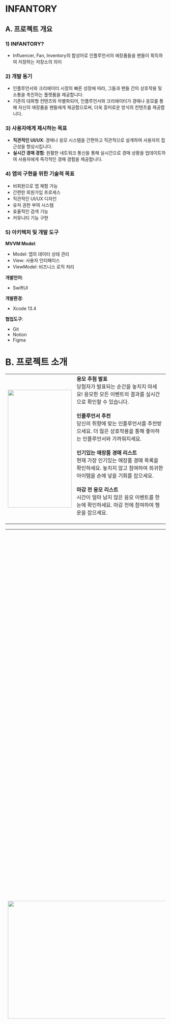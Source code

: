 # INFANTORY

## A. 프로젝트 개요

### 1) INFANTORY?

- Influencer, Fan, Inventory의 합성어로 인플루언서의 애장품들을 팬들이 획득하여 저장하는 저장소의 의미

### 2) 개발 동기

-   인플루언서와 크리에이터 시장의 빠른 성장에 따라, 그들과 팬들 간의 상호작용 및 소통을 촉진하는 플랫폼을 제공합니다.
-   기존의 대화형 컨텐츠와 차별화되어, 인플루언서와 크리에이터가 경매나 응모를 통해 자신의 애장품을 팬들에게 제공함으로써, 더욱 흥미로운 방식의 컨텐츠를 제공합니다.

### 3) 사용자에게 제시하는 목표

-   **직관적인 UI/UX**: 경매나 응모 시스템을 간편하고 직관적으로 설계하여 사용자의 접근성을 향상시킵니다.
-   **실시간 경매 경험**: 원활한 네트워크 통신을 통해 실시간으로 경매 상황을 업데이트하여 사용자에게 즉각적인 경매 경험을 제공합니다.

### 4) 앱의 구현을 위한 기술적 목표

-   비회원으로 앱 체험 가능
-   간편한 회원가입 프로세스
-   직관적인 UI/UX 디자인
-   유저 권한 부여 시스템
-   효율적인 검색 기능
-   커뮤니티 기능 구현

### 5) 아키텍처 및 개발 도구

**MVVM Model**:

-   Model: 앱의 데이터 상태 관리
-   View: 사용자 인터페이스
-   ViewModel: 비즈니스 로직 처리

**개발언어**:

-   SwiftUI

**개발환경**:

-   Xcode 13.4

**협업도구**:

-   Git
-   Notion
-   Figma

# B. 프로젝트 소개

<table>
  <tr>
    <td><img src="image.png" width="200" height="370"></td>
    <td>
      <strong>응모 추첨 발표</strong><br>
      당첨자가 발표되는 순간을 놓치지 마세요! 응모한 모든 이벤트의 결과를 실시간으로 확인할 수 있습니다.<br><br>
      <strong>인플루언서 추천</strong><br>
      당신의 취향에 맞는 인플루언서를 추천받으세요. 더 많은 상호작용을 통해 좋아하는 인플루언서와 가까워지세요.<br><br>
      <strong>인기있는 애장품 경매 리스트</strong><br>
      현재 가장 인기있는 애장품 경매 목록을 확인하세요. 놓치지 않고 참여하여 희귀한 아이템을 손에 넣을 기회를 잡으세요. <br><br>
      <strong>마감 전 응모 리스트</strong><br>
      시간이 얼마 남지 않은 응모 이벤트를 한눈에 확인하세요. 마감 전에 참여하여 행운을 잡으세요.<br><br>
    </td>
  </tr>
</table>

<table>
  <tr>
    <td><img src="image-1.png" width="600" height="370"></td>
    <td>
      <strong>최근 검색어</strong><br>
      최근에 검색했던 내용을 쉽게 다시 찾을 수 있습니다.<br><br>
      <strong>통합 검색</strong><br>
      모든 카테고리를 통틀어 원하는 내용을 빠르게 찾을 수 있습니다.<br><br>
      <strong>탭별 검색 기능</strong><br>
      인플루언서, 경매, 응모 등의 카테고리별로 구분하여 검색할 수 있습니다. 원하는 정보를 더 정확하고 빠르게 찾아보세요.<br><br>
    </td>
  </tr>
</table>

<table>
  <tr>
    <td><img src="image-2.png" width="1400" height="370"></td>
    <td>
      <strong>애장품 경매 목록</strong><br>
      다양한 인플루언서들의 애장품들이 경매에 올라와 있습니다. 원하는 애장품을 찾아보세요.<br><br>
      <strong>실시간 입찰 현황</strong><br>
      각 애장품 경매의 입찰 현황을 실시간으로 확인할 수 있습니다. 경매의 흥미진진한 순간을 놓치지 마세요.<br><br>
      <strong>경매 필터</strong><br>
      다양한 필터 옵션을 사용하여 원하는 애장품을 빠르게 찾을 수 있습니다. 카테고리, 가격 범위, 인플루언서 이름 등으로 필터링 해보세요.<br><br>
      <strong>입찰 기능</strong><br>
      원하는 애장품에 직접 입찰할 수 있는 기능입니다. 경쟁을 통해 희귀한 애장품을 손에 넣으세요.<br><br>
    </td>
  </tr>
</table>

<table>
  <tr>
    <td><img src="image-3.png" width="1550" height="370"></td>
    <td>
      <strong>애장품 응모 목록</strong><br>
      다양한 인플루언서들이 제공하는 특별한 애장품들을 응모할 수 있는 목록입니다. 마음에 드는 아이템을 찾아보세요.<br><br>
      <strong>응모 필터</strong><br>
      원하는 애장품을 빠르게 찾을 수 있도록 다양한 필터 옵션을 제공합니다. 카테고리, 인플루언서 이름, 응모 마감일 등으로 필터링 해보세요.<br><br>
      <strong>응모 기능</strong><br>
      원하는 애장품에 직접 응모할 수 있는 기능입니다. 행운을 시험해보세요!<br><br>
    </td>
  </tr>
</table>

<table>
  <tr>
    <td><img src="image-4.png" width="650" height="370"></td>
    <td>
      <strong>내 경매/응모 활동 목록</strong><br>
      참여한 경매와 응모 이벤트의 목록을 한 눈에 확인할 수 있습니다. 자신의 활동을 쉽게 추적하고 관리하세요.<br><br>
      <strong>경매 낙찰, 응모 당첨 결과 표시</strong><br>
      경매에서 낙찰을 받았거나 응모 이벤트에서 당첨되었을 때의 결과를 실시간으로 확인할 수 있습니다. 당신의 행운을 놓치지 마세요!<br><br>
    </td>
  </tr>
</table>

<table>
  <tr>
    <td><img src="image-5.png" width="1200" height="370"></td>
     <td>
      <strong>계좌 등록, 간편 결제</strong><br>
      계좌를 등록하고 간편 결제 기능을 사용하여 빠르고 쉽게 경매에 참여하거나 응모할 수 있습니다.<br><br>
      <strong>주소 입력</strong><br>
      상품 배송을 위해 주소를 입력하고 관리할 수 있습니다. 배송 정보를 정확하게 입력하여 원활한 상품 수령을 도와주세요.<br><br>
    </td>
  </tr>
</table>

<table>
  <tr>
    <td><img src="image-6.png" width="1500" height="370"></td>
       <td>
      <strong>인플루언서 등록 플로팅 버튼</strong><br>
      인플루언서로서 활동하기 위해 자신을 등록할 수 있는 플로팅 버튼이 제공됩니다. 간단한 클릭으로 등록 절차를 시작하세요.<br><br>
      <strong>응모/경매 등록</strong><br>
      인플루언서로 등록한 후에는 자신의 애장품을 경매에 올리거나 응모 이벤트를 개최할 수 있습니다. 팬들과의 상호작용을 늘리고 수익을 창출하세요.<br><br>
    </td>
  </tr>
</table>

<table>
  <tr>
    <td><img src="image-7.png" width="1250" height="370"></td>
    <td>
      <strong>인플루언서 팔로우 기능</strong><br>
      좋아하는 인플루언서를 팔로우하여 그들의 최신 활동을 빠르게 받아볼 수 있습니다. 팔로우하여 커뮤니티에 참여하세요.<br><br>
      <strong>해당 인플루언서 경매/응모 물품 피드 목록</strong><br>
      팔로우한 인플루언서의 경매 및 응모 물품들을 한 눈에 볼 수 있는 피드 목록입니다. 놓치지 않고 참여하세요.<br><br>
    </td>
  </tr>
</table>

## 3) 앱의 기술적 특이점

-   **실시간 경매 데이터 반영**: Firestore만을 사용할 때는 실시간으로 유저들의 데이터를 반영하기 어려운 문제가 있었습니다. 하지만 Firebase Realtime Database를 사용함으로써, 경매에 참여하는 유저들에게 실시간으로 변동되는 경매 상황과 입찰 현황을 보여줄 수 있게 되었습니다.

-   **이미지 로딩 최적화**: 앱 내에서 이미지를 로딩할 때 URL을 통한 네트워킹을 하게 됩니다. Firebase Storage를 사용할 경우 트래픽량이 과도하게 증가하는 문제가 발생할 수 있습니다. 이를 해결하기 위해 이미지를 메모리 캐시에 저장하고, 한 번 다운로드 받은 URL에 대해서는 다시 다운로드 받지 않도록 하였습니다. 이로써 트래픽량을 줄이고 이미지 로딩 속도를 향상시켰습니다.

-   **실시간 타이머로 남은 시간 표시**: 경매 및 응모 기능에서 마감일만 표시되었던 것을 개선하여, 사용자에게 남은 시간을 실시간 타이머로 보여줌으로써 더 직관적인 UX를 제공하게 되었습니다.

## 4) 결과

-   **비회원으로 앱 체험**: 로그인 없이도 앱의 기본 기능들을 둘러볼 수 있도록 하였습니다.
-   **간편한 회원가입**: 카카오API를 이용하여 사용자가 빠르고 간편하게 회원가입을 할 수 있도록 하였습니다.
-   **실시간 경매 기능**: Firebase Realtime Database를 사용하여 실시간 경매 기능을 구현하였습니다.
-   **특정 유저 권한 부여**: 인플루언서에게만 경매와 응모 업로드가 가능하도록 권한을 부여하였습니다.
-   **검색 기능**: 사용자가 원하는 인플루언서나 애장품을 검색을 통해 찾을 수 있도록 하였습니다.

# C. 프로젝트 발전방향

## 1) 기대효과

### 다양한 콘텐츠 접근성

-   더 많은 인플루언서와 다양한 콘텐츠에 접근할 수 있는 기회를 제공합니다.

### 맞춤형 경험 강화

-   유저는 더 많은 인플루언서 및 다른 팬과 상호 작용하고, 맞춤형 경험을 누릴 수 있습니다.

### 팬 베이스 확장

-   인플루언서는 더 많은 팬을 유치하고 더 넓은 영향을 행사할 수 있는 기회를 제공받습니다.

### 수익 증대

-   인플루언서는 애장품 경매 및 응모를 통해 더 큰 팬층을 확보하여 수익을 늘릴 수 있습니다.

### 수익 모델 강화

-   플랫폼은 더 많은 유저 및 인플루언서를 확보하고, 애장품 판매를 통해 수익모델 확보 가능합니다.

#### 팬 기대효과

-   인플루언서와 더 가깝게 소통하고, 그들의 애장품을 소유할 수 있는 기회를 얻습니다.

#### 인플루언서 기대효과

-   팬 베이스를 확장하고, 애장품 판매를 통해 수익을 창출할 수 있습니다.

#### 플랫폼 기대효과

-   더 많은 유저와 인플루언서를 유치하여 플랫폼의 성장을 촉진할 수 있습니다.

## 2) 향후 방향과 계획

### 커뮤니티성 확장

-   앱 내 커뮤니티 기능을 개발하여 경매, 응모에 참여하는 유저들 간의 소통 및 인플루언서와의 상호작용을 증대합니다.

### 개인화된 경험 제공

-   상품이 늘어남에 따라 유저의 기호나 선호도를 분석하여 맞춤형 상품을 표시하여 개인화된 앱 경험을 제공합니다.

### 플랫폼 확장

-   애장품 경매, 응모에서 확장하여 다양한 이벤트를 제공하거나, 라이브 스트리밍 등의 추가 활동을 제공합니다.

## 3) 개발하면서 얻은 교훈

-   프로젝트를 시작할 때 기획, 디자인, 개발 기초 설계가 중요합니다.
-   개발을 시작하기 전 협업에 있어서 정하고 가면 좋은 것들이 많다는 것을 깨달았습니다.
-   앱을 개발하기 전 사용자 니즈, 경험 등 철저한 사전 준비를 하여 사용자 중심의 개발의 중요성을 느꼈습니다.
-   앱의 느린 로딩, 응답성 문제 해결을 위해 초기 데이터 모델링 및 앱 최적화의 중요성을 느꼈습니다.
-   새로운 기능을 추가할 때 적절한 예외처리를 해서 앱 사용 품질을 높여야 한다는 것을 깨달았습니다.

## 4) 팀원소개 (R&R)

### 팀원 소개
<div align="center">

|[ 김성훈 ]<br/> []()<br/> "삐엠" | [ 변상필 ]<br/> []()<br/> "말하는 감자에오" | [ 봉주헌 ]<br/> []()<br/> "눈물뿐인 개발" | [ 안지영 ]<br/>[]()<br/> ""  |
| :----------------------------------------------------------: | :---------------------------------------------: | :------: | :-------------------------------------------------: |
| <p width="150"> | <img src =  "cheese.JPG" width="150"> | <img src = "bongJooHeon.png" width="150">  | <p width="150">  |


|[ 윤경환 ]<br/> [@kempt007](https://github.com/kempt007)<br/> "공학에 인생 건 남자" | [ 이희찬 ]<br/> []()<br/> "" | [ 전민석 ]<br/> []()<br/> "옥같은 개발자가 될거야" | [ 조민근 ]<br/>[]()<br/> ""  |
|:-----------------------------------------------------------: | :---------------------------------------------: | :------: | :--------------------------------------------------: | 
|<img src = "https://github.com/APPSCHOOL3-iOS/final-infantory/assets/133959724/15d4e326-03c4-4b32-873b-29aebbafce32" width="150"> | <img src = "" width="150">  | <img src = "Jade.jpg" width="150">  | <p width="150"> |

</div>

### 김성훈 (PM)

-   프로젝트 관리

### 변상필 (PO, 결제, 활동, 경매, 관리자)

-   결제, 경매 기능 구현

### 봉주헌 (마이, 등록)

-   마이페이지, 경매/응모 등록 구현

### 안지영 (로그인, 홈, 응모, 검색)

-   로그인, 응모 , 검색 기능 구현

### 윤경환 (마이, 등록)

-   마이페이지, 경매/응모 등록 구현

### 이희찬 (결제, 활동, 경매)

-   경매, 결제, 활동내역 기능 구현

### 전민석 (결제, 활동, 경매)

-   경매, 결제, 활동내역 기능 구현

### 조민근 (로그인, 홈, 응모, 검색, 관리자)

-   로그인, 응모, 검색, 관리자앱 구현
